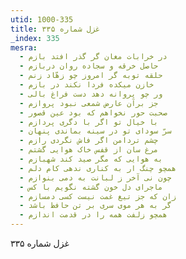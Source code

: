 ```yaml
---
utid: 1000-335
title: غزل شماره ۳۳۵
_index: 335
mesra:
  - در خرابات مغان گر گذر افتد بازم
  - حاصل خرقه و سجاده روان دربازم
  - حلقه توبه گر امروز چو زهّاد زنم
  - خازن میکده فردا نکند در بازم
  - ور چو پروانه دهد دست فراغ بالی
  - جز برآن عارض شمعی نبود پروازم
  - صحبت حور نخواهم که بود عین قصور
  - با خیال تو اگر با دگری پردازم
  - سرّ سودای تو در سینه بماندی پنهان
  - چشم تردامن اگر فاش نگردی رازم
  - مرغ سان از قفس خاک هوایی گشتم
  - به هوایی که مگر صید کند شهبازم
  - همچو چنگ ار به کناری ندهی کام دلم
  - چون نی آخر ز لبانت به دمی بنوازم
  - ماجرای دل خون گشته نگویم با کس
  - زان که جز تیغ غمت نیست کسی دمسازم
  - گر به هر موی سری بر تن حافظ باشد
  - همچو زلفت همه را در قدمت اندازم
---
```

غزل شماره ۳۳۵
